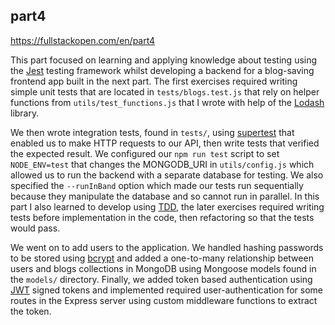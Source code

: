 ## part4
https://fullstackopen.com/en/part4

This part focused on learning and applying knowledge about testing using the [Jest](https://jestjs.io/) testing framework whilst developing a backend for a blog-saving frontend app built in the next part. The first exercises required writing simple unit tests that are located in ```tests/blogs.test.js``` that rely on helper functions from ```utils/test_functions.js``` that I wrote with help of the [Lodash](https://lodash.com/) library.

We then wrote integration tests, found in ```tests/```, using [supertest](https://github.com/visionmedia/supertest) that enabled us to make HTTP requests to our API, then write tests that verified the expected result. We configured our ```npm run test``` script to set ```NODE_ENV=test``` that changes the MONGODB_URI in ```utils/config.js``` which allowed us to run the backend with a separate database for testing. We also specified the ```--runInBand``` option which made our tests run sequentially because they manipulate the database and so cannot run in parallel. In this part I also learned to develop using [TDD](https://en.wikipedia.org/wiki/Test-driven_development), the later exercises required writing tests before implementation in the code, then refactoring so that the tests would pass.

We went on to add users to the application. We handled hashing passwords to be stored using [bcrypt](https://github.com/kelektiv/node.bcrypt.js/) and added a one-to-many relationship between users and blogs collections in MongoDB using Mongoose models found in the ```models/``` directory. Finally, we added token based authentication using [JWT](https://jwt.io/) signed tokens and implemented required user-authentication for some routes in the Express server using custom middleware functions to extract the token.